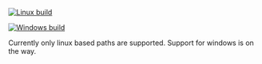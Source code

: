 [![Linux build](https://travis-ci.org/PinkFloyded/idea-file-path-autocomplete.svg?branch=master)](https://travis-ci.org/PinkFloyded/idea-file-path-autocomplete)

[![Windows build](https://ci.appveyor.com/api/projects/status/r1dbre1kftoom4ds/branch/master?svg=true)](https://ci.appveyor.com/project/PinkFloyded/idea-file-path-autocomplete/branch/master)

Currently only linux based paths are supported. Support for windows is on the way.
